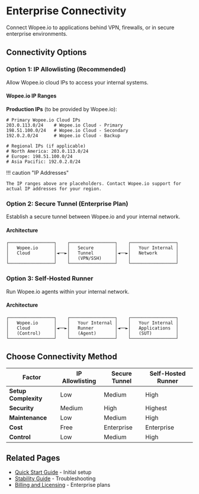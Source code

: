 # Enterprise Connectivity

Connect Wopee.io to applications behind VPN, firewalls, or in secure enterprise environments.

## Connectivity Options

### Option 1: IP Allowlisting (Recommended)

Allow Wopee.io cloud IPs to access your internal systems.

#### Wopee.io IP Ranges

**Production IPs** (to be provided by Wopee.io):

```
# Primary Wopee.io Cloud IPs
203.0.113.0/24    # Wopee.io Cloud - Primary
198.51.100.0/24   # Wopee.io Cloud - Secondary
192.0.2.0/24      # Wopee.io Cloud - Backup

# Regional IPs (if applicable)
# North America: 203.0.113.0/24
# Europe: 198.51.100.0/24
# Asia Pacific: 192.0.2.0/24
```

!!! caution "IP Addresses"

    The IP ranges above are placeholders. Contact Wopee.io support for actual IP addresses for your region.

### Option 2: Secure Tunnel (Enterprise Plan)

Establish a secure tunnel between Wopee.io and your internal network.

#### Architecture

```
┌─────────────────┐    ┌─────────────────┐    ┌─────────────────┐
│   Wopee.io      │    │   Secure        │    │   Your Internal │
│   Cloud         │◄──►│   Tunnel        │◄──►│   Network       │
│                 │    │   (VPN/SSH)     │    │                 │
└─────────────────┘    └─────────────────┘    └─────────────────┘
```

### Option 3: Self-Hosted Runner

Run Wopee.io agents within your internal network.

#### Architecture

```
┌─────────────────┐    ┌─────────────────┐    ┌─────────────────┐
│   Wopee.io      │    │   Your Internal │    │   Your Internal │
│   Cloud         │◄──►│   Runner        │◄──►│   Applications  │
│   (Control)     │    │   (Agent)       │    │   (SUT)         │
└─────────────────┘    └─────────────────┘    └─────────────────┘
```

## Choose Connectivity Method

| Factor               | IP Allowlisting | Secure Tunnel | Self-Hosted Runner |
| -------------------- | --------------- | ------------- | ------------------ |
| **Setup Complexity** | Low             | Medium        | High               |
| **Security**         | Medium          | High          | Highest            |
| **Maintenance**      | Low             | Medium        | High               |
| **Cost**             | Free            | Enterprise    | Enterprise         |
| **Control**          | Low             | Medium        | High               |

## Related Pages

- [Quick Start Guide](/docs/get-started/quickstart.md) - Initial setup
- [Stability Guide](/docs/troubleshooting/stability.md) - Troubleshooting
- [Billing and Licensing](/docs/billing-and-licensing.md) - Enterprise plans
